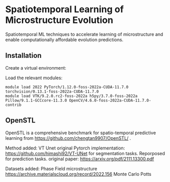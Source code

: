 # Spatiotemporal Learning of Microstructure Evolution
Spatiotemporal ML techniques to accelerate learning of microstructure and enable computationally affordable evolution predictions.

## Installation
Create a virtual environment:

Load the relevant modules:
```
module load 2022 PyTorch/1.12.0-foss-2022a-CUDA-11.7.0 torchvision/0.13.1-foss-2022a-CUDA-11.7.0
module load VTK/9.2.0.rc2-foss-2022a h5py/3.7.0-foss-2022a Pillow/9.1.1-GCCcore-11.3.0 OpenCV/4.6.0-foss-2022a-CUDA-11.7.0-contrib
```

## OpenSTL
OpenSTL is a comprehensive benchmark for spatio-temporal predictive learning from https://github.com/chengtan9907/OpenSTL/ .

Method added: VT Unet
original Pytorch implementation: https://github.com/himashi92/VT-UNet for segmentation tasks. Reporposed for prediction tasks. 
original paper: https://arxiv.org/pdf/2111.13300.pdf 

Datasets added:
Phase Field microstructure https://archive.materialscloud.org/record/2022.156
Monte Carlo Potts


